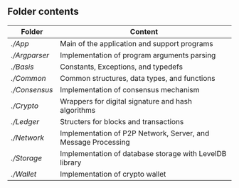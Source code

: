 
## Folder contents

|**Folder** | **Content**|
|---|---|
| _./App_ | Main of the application and support programs |
| _./Argparser_ | Implementation of program arguments parsing |
| _./Basis_ | Constants, Exceptions, and typedefs |
| _./Common_ | Common structures, data types, and functions |
| _./Consensus_ | Implementation of consensus mechanism  |
| _./Crypto_ | Wrappers for digital signature and hash algorithms |
| _./Ledger_ | Structers for blocks and transactions |
| _./Network_ | Implementation of P2P Network, Server, and Message Processing |
| _./Storage_ | Implementation of database storage with LevelDB library |
| _./Wallet_ | Implementation of crypto wallet |
